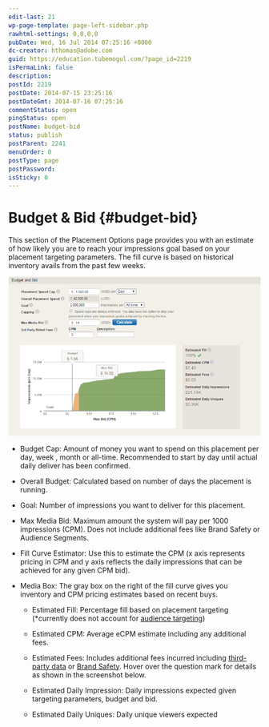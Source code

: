 ```yaml
---
edit-last: 21
wp-page-template: page-left-sidebar.php
rawhtml-settings: 0,0,0,0
pubDate: Wed, 16 Jul 2014 07:25:16 +0000
dc-creator: hthomas@adobe.com
guid: https://education.tubemogul.com/?page_id=2219
isPermaLink: false
description: 
postId: 2219
postDate: 2014-07-15 23:25:16
postDateGmt: 2014-07-16 07:25:16
commentStatus: open
pingStatus: open
postName: budget-bid
status: publish
postParent: 2241
menuOrder: 0
postType: page
postPassword: 
isSticky: 0
---
```


# Budget & Bid {#budget-bid}

This section of the Placement Options page provides you with an estimate of how likely you are to reach your impressions goal based on your placement targeting parameters. The fill curve is based on historical inventory avails from the past few weeks.

[ ![budget_and_bid](assets/budget-and-bid.png)](assets/budget-and-bid.png)

* Budget Cap: Amount of money you want to spend on this placement per day, week , month or all-time. Recommended to start by day until actual daily deliver has been confirmed.
* Overall Budget: Calculated based on number of days the placement is running.
* Goal: Number of impressions you want to deliver for this placement.
* Max Media Bid: Maximum amount the system will pay per 1000 impressions (CPM). Does not include additional fees like Brand Safety or Audience Segments.
* Fill Curve Estimator: Use this to estimate the CPM (x axis represents pricing in CPM and y axis reflects the daily impressions that can be achieved for any given CPM bid).
* Media Box: The gray box on the right of the fill curve gives you inventory and CPM pricing estimates based on recent buys.

    * Estimated Fill: Percentage fill based on placement targeting (&#42;currently does not account for  [audience targeting](../../../../user-guide/planning/targeting/behavioral.md))
    * Estimated CPM: Average eCPM estimate including any additional fees.
    * Estimated Fees: Includes additional fees incurred including  [third-party data](../../../../user-guide/planning/targeting/behavioral.md) or [Brand Safety](../../../../user-guide/planning/brand-safety/pagesafe-proximic.md). Hover over the question mark for details as shown in the screenshot below.
    
    * Estimated Daily Impression: Daily impressions expected given targeting parameters, budget and bid.
    * Estimated Daily Uniques: Daily unique viewers expected

